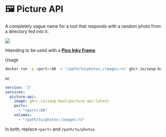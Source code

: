 # 🖼️ Picture API

A completely vague name for a tool that responds with a random photo from a directory fed into it.

![](https://github.com/soup-bowl/picture-api/assets/11209477/f75efe8b-6d87-41cd-8f07-da8c89f71776)

Intending to be used with a **[Pico Inky Frame](https://shop.pimoroni.com/products/inky-frame-7-3)**.

Usage

```bash
docker run -p <port>:80 -v "/path/to/photos:/images:ro" ghcr.io/soup-bowl/picture-api:latest
```
or
```yml
version: '3'
services:
  picture-api:
    image: ghcr.io/soup-bowl/picture-api:latest
    ports:
      - "<port>:80"
    volumes:
      - "/path/to/photos:/images:ro"
```

In both, replace `<port>` and `/path/to/photos`.
